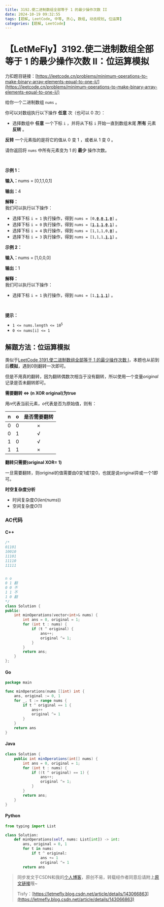 ```yaml
---
title: 3192.使二进制数组全部等于 1 的最少操作次数 II
date: 2024-10-19 09:32:55
tags: [题解, LeetCode, 中等, 贪心, 数组, 动态规划, 位运算]
categories: [题解, LeetCode]
---
```


# 【LetMeFly】3192.使二进制数组全部等于 1 的最少操作次数 II：位运算模拟

力扣题目链接：[https://leetcode.cn/problems/minimum-operations-to-make-binary-array-elements-equal-to-one-ii/](https://leetcode.cn/problems/minimum-operations-to-make-binary-array-elements-equal-to-one-ii/)

<p>给你一个二进制数组&nbsp;<code>nums</code>&nbsp;。</p>

<p>你可以对数组执行以下操作&nbsp;<strong>任意</strong>&nbsp;次（也可以 0 次）：</p>

<ul>
	<li>选择数组中 <strong>任意</strong>&nbsp;一个下标 <code>i</code>&nbsp;，并将从下标 <code>i</code>&nbsp;开始一直到数组末尾 <strong>所有</strong>&nbsp;元素 <strong>反转</strong>&nbsp;。</li>
</ul>

<p><b>反转</b>&nbsp;一个元素指的是将它的值从 0 变 1 ，或者从 1 变 0 。</p>

<p>请你返回将 <code>nums</code>&nbsp;中所有元素变为 1 的 <strong>最少</strong>&nbsp;操作次数。</p>

<p>&nbsp;</p>

<p><strong class="example">示例 1：</strong></p>

<div class="example-block">
<p><span class="example-io"><b>输入：</b>nums = [0,1,1,0,1]</span></p>

<p><span class="example-io"><b>输出：</b>4</span></p>

<p><strong>解释：</strong><br />
我们可以执行以下操作：</p>

<ul>
	<li>选择下标&nbsp;<code>i = 1</code>&nbsp;执行操作，得到<span class="example-io">&nbsp;<code>nums = [0,<u><strong>0</strong></u>,<u><strong>0</strong></u>,<u><strong>1</strong></u>,<u><strong>0</strong></u>]</code>&nbsp;。</span></li>
	<li>选择下标&nbsp;<code>i = 0</code>&nbsp;执行操作，得到<span class="example-io">&nbsp;<code>nums = [<u><strong>1</strong></u>,<u><strong>1</strong></u>,<u><strong>1</strong></u>,<u><strong>0</strong></u>,<u><strong>1</strong></u>]</code>&nbsp;。</span></li>
	<li>选择下标&nbsp;<code>i = 4</code>&nbsp;执行操作，得到<span class="example-io">&nbsp;<code>nums = [1,1,1,0,<u><strong>0</strong></u>]</code>&nbsp;。</span></li>
	<li>选择下标&nbsp;<code>i = 3</code>&nbsp;执行操作，得到<span class="example-io">&nbsp;<code>nums = [1,1,1,<u><strong>1</strong></u>,<u><strong>1</strong></u>]</code>&nbsp;。</span></li>
</ul>
</div>

<p><strong class="example">示例 2：</strong></p>

<div class="example-block">
<p><span class="example-io"><b>输入：</b>nums = [1,0,0,0]</span></p>

<p><span class="example-io"><b>输出：</b>1</span></p>

<p><strong>解释：</strong><br />
我们可以执行以下操作：</p>

<ul>
	<li>选择下标&nbsp;<code>i = 1</code>&nbsp;执行操作，得到<span class="example-io">&nbsp;<code>nums = [1,<u><strong>1</strong></u>,<u><strong>1</strong></u>,<u><strong>1</strong></u>]</code>&nbsp;。</span></li>
</ul>
</div>

<p>&nbsp;</p>

<p><strong>提示：</strong></p>

<ul>
	<li><code>1 &lt;= nums.length &lt;= 10<sup>5</sup></code></li>
	<li><code>0 &lt;= nums[i] &lt;= 1</code></li>
</ul>


    
## 解题方法：位运算模拟

类似于[LeetCode 3191.使二进制数组全部等于 1 的最少操作次数 I](https://blog.letmefly.xyz/2024/10/18/LeetCode%203191.%E4%BD%BF%E4%BA%8C%E8%BF%9B%E5%88%B6%E6%95%B0%E7%BB%84%E5%85%A8%E9%83%A8%E7%AD%89%E4%BA%8E1%E7%9A%84%E6%9C%80%E5%B0%91%E6%93%8D%E4%BD%9C%E6%AC%A1%E6%95%B0I/)，本题也从前到后**模拟**，遇到0则翻转一次即可。

但是不用真的翻转，因为翻转偶数次相当于没有翻转，所以使用一个变量$original$记录是否未翻转即可。

**需要翻转 ⇔ (n XOR original)为true**

用$n$代表当前元素，$o$代表是否为原始值，则有：

|n|o|是否需要翻转|
|:--:|:--:|:--:|
|0|0|×|
|0|1|√|
|1|0|√|
|1|1|×|

**翻转只需要(original XOR= 1)**

一旦需要翻转，则original的值需要由0变1或1变0，也就是说original异或一个1即可。

**时空复杂度分析**

+ 时间复杂度$O(len(nums))$
+ 空间复杂度$O(1)$

### AC代码

#### C++

```cpp
/*
01101
10010
11101
11110
11111


n o
0 1 翻
0 0 不
1 1 不
1 0 翻
*/
class Solution {
public:
    int minOperations(vector<int>& nums) {
        int ans = 0, original = 1;
        for (int t : nums) {
            if (t ^ original) {
                ans++;
                original ^= 1;
            }
        }
        return ans;
    }
};
```

#### Go

```go
package main

func minOperations(nums []int) int {
    ans, original := 0, 1
    for _, t := range nums {
        if t ^ original == 1 {
            ans++
            original ^= 1
        }
    }
    return ans
}
```

#### Java

```java
class Solution {
    public int minOperations(int[] nums) {
        int ans = 0, original = 1;
        for (int t : nums) {
            if ((t ^ original) == 1) {
                ans++;
                original ^= 1;
            }
        }
        return ans;
    }
}
```

#### Python

```python
from typing import List

class Solution:
    def minOperations(self, nums: List[int]) -> int:
        ans, original = 0, 1
        for t in nums:
            if t ^ original:
                ans += 1
                original ^= 1
        return ans
```

> 同步发文于CSDN和我的[个人博客](https://blog.letmefly.xyz/)，原创不易，转载经作者同意后请附上[原文链接](https://blog.letmefly.xyz/2024/10/19/LeetCode%203192.%E4%BD%BF%E4%BA%8C%E8%BF%9B%E5%88%B6%E6%95%B0%E7%BB%84%E5%85%A8%E9%83%A8%E7%AD%89%E4%BA%8E1%E7%9A%84%E6%9C%80%E5%B0%91%E6%93%8D%E4%BD%9C%E6%AC%A1%E6%95%B0II/)哦~
>
> Tisfy：[https://letmefly.blog.csdn.net/article/details/143066863](https://letmefly.blog.csdn.net/article/details/143066863)
